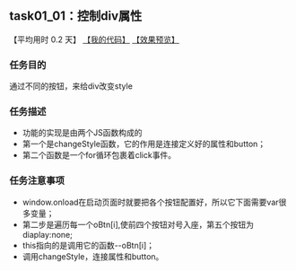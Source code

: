 ## task01_01：控制div属性

【平均用时 0.2 天】
[【我的代码】](https://github.com/wangsiyuan233/MyDemo/blob/master/task01/01/task01_01.html)
[【效果预览】](https://wangsiyuan233.cn/MyDemo/task01/01/task01_01.html)

### 任务目的
通过不同的按钮，来给div改变style

### 任务描述
- 功能的实现是由两个JS函数构成的
- 第一个是changeStyle函数，它的作用是连接定义好的属性和button；
- 第二个函数是一个for循环包裹着click事件。

### 任务注意事项
- window.onload在启动页面时就要把各个按钮配置好，所以它下面需要var很多变量；
- 第二步是遍历每一个oBtn[i],使前四个按钮对号入座，第五个按钮为diaplay:none;
- this指向的是调用它的函数--oBtn[i]；
- 调用changeStyle，连接属性和button。

